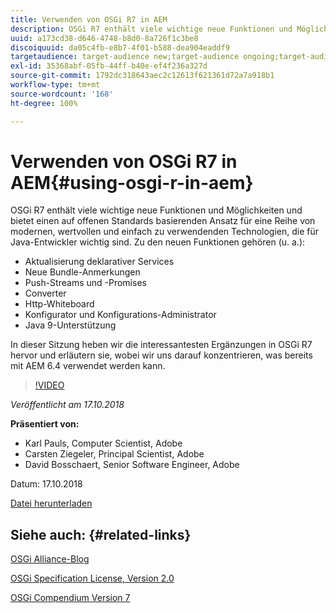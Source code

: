```yaml
---
title: Verwenden von OSGi R7 in AEM
description: OSGi R7 enthält viele wichtige neue Funktionen und Möglichkeiten und bietet einen auf offenen Standards basierenden Ansatz für eine Reihe von modernen, wertvollen und einfach zu verwendenden Technologien, die für Java-Entwickler wichtig sind.
uuid: a173cd38-d646-4748-b8d0-8a726f1c3be8
discoiquuid: da05c4fb-e8b7-4f01-b588-dea904eaddf9
targetaudience: target-audience new;target-audience ongoing;target-audience upgrader
exl-id: 35368abf-05fb-44ff-b40e-ef4f236a327d
source-git-commit: 1792dc318643aec2c12613f621361d72a7a918b1
workflow-type: tm+mt
source-wordcount: '168'
ht-degree: 100%

---
```


# Verwenden von OSGi R7 in AEM{#using-osgi-r-in-aem}

OSGi R7 enthält viele wichtige neue Funktionen und Möglichkeiten und bietet einen auf offenen Standards basierenden Ansatz für eine Reihe von modernen, wertvollen und einfach zu verwendenden Technologien, die für Java-Entwickler wichtig sind.  Zu den neuen Funktionen gehören (u. a.):

* Aktualisierung deklarativer Services
* Neue Bundle-Anmerkungen
* Push-Streams und -Promises
* Converter
* Http-Whiteboard
* Konfigurator und Konfigurations-Administrator
* Java 9-Unterstützung

In dieser Sitzung heben wir die interessantesten Ergänzungen in OSGi R7 hervor und erläutern sie, wobei wir uns darauf konzentrieren, was bereits mit AEM 6.4 verwendet werden kann.

>[!VIDEO](https://video.tv.adobe.com/v/25037/?quality=9)

*Veröffentlicht am 17.10.2018*

**Präsentiert von:**

* Karl Pauls, Computer Scientist, Adobe
* Carsten Ziegeler, Principal Scientist, Adobe
* David Bosschaert, Senior Software Engineer, Adobe

Datum: 17.10.2018

[Datei herunterladen](assets/aem-gems-osg-r7inaem-10172018.pdf)

## Siehe auch: {#related-links}

[OSGi Alliance-Blog](https://blog.osgi.org/2018/09/osgi-r7-highlights-blog-series.html)

[OSGi Specification License, Version 2.0](https://osgi.org/specification/osgi.core/7.0.0/index.html)

[OSGi Compendium Version 7](https://osgi.org/specification/osgi.cmpn/7.0.0/index.html)

<!--
[Get back to the Overview](https://helpx.adobe.com/experience-manager/kt/eseminars/gems/aem-index.html)
-->
